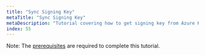 ```yaml
---
title: "Sync Signing Key"
metaTitle: "Sync Signing Key"
metaDescription: "Tutorial covering how to get signing key from Azure Key Vault into Kubernetes, either as a native Kubernetes secret or directly injected into a container."
index: 55
---
```


<div class="alert alert-warning" role="alert">
  Note: The <a href="/tutorials/0-prerequisites">prerequisites</a> are required to complete this tutorial.
</div>
